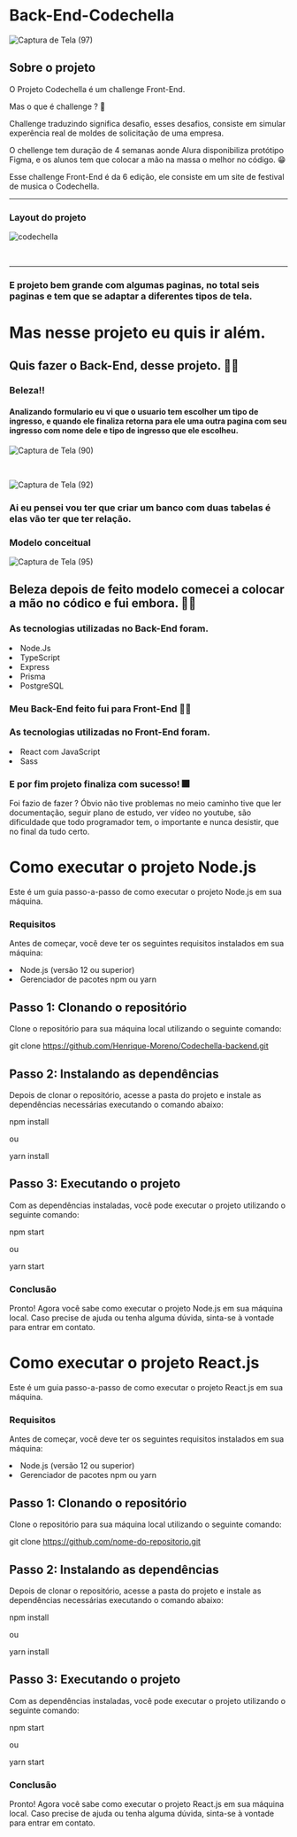
# Back-End-Codechella

![Captura de Tela (97)](https://user-images.githubusercontent.com/88099935/227655050-6b9bfa99-b170-4df4-b0a5-c768abcbdb7f.png)

## Sobre o projeto

<p> O Projeto Codechella é um challenge Front-End.</p>
<p> Mas o que é challenge ? 🤔</p>
<p> Challenge traduzindo significa desafio, esses desafios, consiste em simular experência real de moldes de solicitação de uma empresa.</p>
<p> O chellenge tem duração de 4 semanas aonde Alura disponibiliza protótipo Figma, e os alunos tem que colocar a mão na massa o melhor no código. 😁</p>

<p>Esse challenge Front-End é da 6 edição, ele consiste em um site de festival de musica o Codechella.</p>

<hr/>

<h3>Layout do projeto</h3>

![codechella](https://user-images.githubusercontent.com/88099935/227576193-59097d8d-b3f6-4458-88f4-456560c971bb.png)

<br/>
<hr/>

<h3> E projeto bem grande com algumas paginas, no total seis paginas e tem que se adaptar a diferentes tipos de tela.</h3>

<h1> Mas nesse projeto eu quis ir além.</h1>

<h2>Quis fazer o Back-End, desse projeto. 👨‍💻</h2>

<h3>Beleza!!</h3>
<h4> Analizando formulario eu vi que o usuario tem escolher um tipo de ingresso, e quando ele finaliza retorna para ele uma outra pagina com seu ingresso com nome dele e tipo de ingresso que ele escolheu.</h4>

![Captura de Tela (90)](https://user-images.githubusercontent.com/88099935/227616488-491d1ed3-77c8-4a37-bafa-ac7a0f480825.png)

<br/>

![Captura de Tela (92)](https://user-images.githubusercontent.com/88099935/227616684-33b9693c-4005-4801-bf23-757bcf1ea1fd.png)

<h3>Ai eu pensei vou ter que criar um banco com duas tabelas é elas vão ter que ter relação.</h3>

<h3>Modelo conceitual</h3>

![Captura de Tela (95)](https://user-images.githubusercontent.com/88099935/227641511-0514327d-85aa-4284-91db-868e1f50b9f7.png)

<h2>Beleza depois de feito modelo comecei a colocar a mão no códico e fui embora. 👨‍💻</h2>

<h3>As tecnologias utilizadas no Back-End foram. </h3>

<li>Node.Js</li>
<li>TypeScript</li>
<li>Express</li>
<li>Prisma</li>
<li>PostgreSQL</li>

<h3>Meu Back-End feito fui para Front-End 🏌️‍♀️</h3>

<h3>As tecnologias utilizadas no Front-End foram. </h3>

<li>React com JavaScript</li>
<li>Sass</li>

<h3>E por fim projeto finaliza com sucesso! 🎆</h3>
<p>Foi fazio de fazer ? Óbvio não tive problemas no meio caminho tive que ler documentação, seguir plano de estudo, ver vídeo no youtube, são dificuldade que todo programador tem, o importante e nunca desistir, que no final da tudo certo. </p>

<h1>Como executar o projeto Node.js</h1>

<p>Este é um guia passo-a-passo de como executar o projeto Node.js em sua máquina.</p>

<h3>Requisitos</h3>

<p>Antes de começar, você deve ter os seguintes requisitos instalados em sua máquina:</p>

<li>Node.js (versão 12 ou superior)</li>
<li>Gerenciador de pacotes npm ou yarn</li>

<h2>Passo 1: Clonando o repositório</h2>

<p>Clone o repositório para sua máquina local utilizando o seguinte comando:</p>

git clone https://github.com/Henrique-Moreno/Codechella-backend.git

<h2>Passo 2: Instalando as dependências</h2>

<p>Depois de clonar o repositório, acesse a pasta do projeto e instale as dependências necessárias executando o comando abaixo:</p>

npm install

<p>ou</p>

yarn install

<h2>Passo 3: Executando o projeto</h2>

<p>Com as dependências instaladas, você pode executar o projeto utilizando o seguinte comando:</p>

npm start

<p>ou</p>

yarn start

<h3>Conclusão</h3>

<p>Pronto! Agora você sabe como executar o projeto Node.js em sua máquina local. Caso precise de ajuda ou tenha alguma dúvida, sinta-se à vontade para entrar em contato.</p>

<h1>Como executar o projeto React.js</h1>

<p>Este é um guia passo-a-passo de como executar o projeto React.js em sua máquina.</p>

<h3>Requisitos</h3>

<p>Antes de começar, você deve ter os seguintes requisitos instalados em sua máquina:</p>

<li>Node.js (versão 12 ou superior)</li>
<li>Gerenciador de pacotes npm ou yarn</li>

<h2>Passo 1: Clonando o repositório</h2>

<p>Clone o repositório para sua máquina local utilizando o seguinte comando:</p>

git clone https://github.com/nome-do-repositorio.git

<h2>Passo 2: Instalando as dependências</h2>

<p>Depois de clonar o repositório, acesse a pasta do projeto e instale as dependências necessárias executando o comando abaixo:</p>

npm install

<p>ou</p>

yarn install

<h2>Passo 3: Executando o projeto</h2>

<p>Com as dependências instaladas, você pode executar o projeto utilizando o seguinte comando:</p>

npm start

<p>ou</p>

yarn start

<h3>Conclusão</h3>

<p>Pronto! Agora você sabe como executar o projeto React.js em sua máquina local. Caso precise de ajuda ou tenha alguma dúvida, sinta-se à vontade para entrar em contato.<p/>

